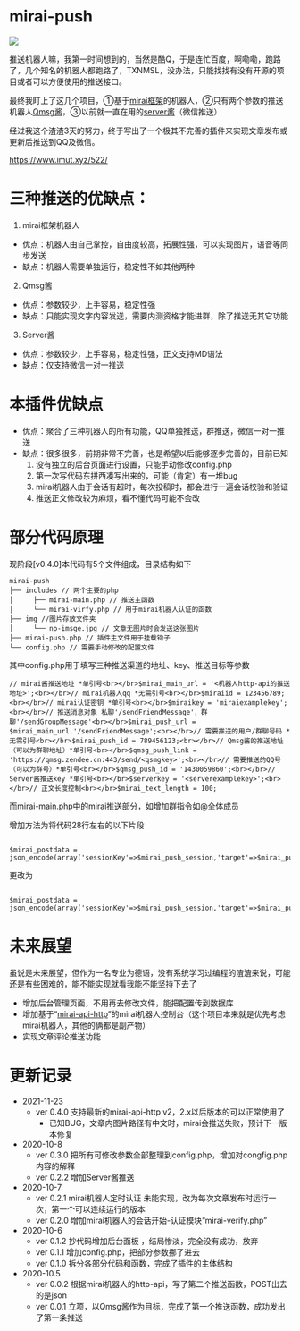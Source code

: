 # mirai-push

![](https://www.imut.xyz/wp-content/uploads/2020/10/mirai-push-1024x597.jpg)

推送机器人嘛，我第一时间想到的，当然是酷Q，于是连忙百度，啊嘞嘞，跑路了，几个知名的机器人都跑路了，TXNMSL，没办法，只能找找有没有开源的项目或者可以方便使用的推送接口。

最终我盯上了这几个项目，①基于[mirai框架](https://github.com/mamoe/mirai)的机器人，②只有两个参数的推送机器人[Qmsg酱](https://qmsg.zendee.cn/)，③以前就一直在用的[server酱](http://sc.ftqq.com/)（微信推送）

经过我这个渣渣3天的努力，终于写出了一个极其不完善的插件来实现文章发布或更新后推送到QQ及微信。

https://www.imut.xyz/522/

# 三种推送的优缺点：

1. mirai框架机器人 
  - 优点：机器人由自己掌控，自由度较高，拓展性强，可以实现图片，语音等同步发送
  - 缺点：机器人需要单独运行，稳定性不如其他两种
2. Qmsg酱 
  - 优点：参数较少，上手容易，稳定性强
  - 缺点：只能实现文字内容发送，需要内测资格才能进群，除了推送无其它功能
3. Server酱
  
  - 优点：参数较少，上手容易，稳定性强，正文支持MD语法
  - 缺点：仅支持微信一对一推送

# 本插件优缺点

- 优点：聚合了三种机器人的所有功能，QQ单独推送，群推送，微信一对一推送
- 缺点：很多很多，前期非常不完善，也是希望以后能够逐步完善的，目前已知 
  1. 没有独立的后台页面进行设置，只能手动修改config.php
  2. 第一次写代码东拼西凑写出来的，可能（肯定）有一堆bug
  3. mirai机器人由于会话有超时，每次投稿时，都会进行一遍会话校验和验证
  4. 推送正文修改较为麻烦，看不懂代码可能不会改

# 部分代码原理

现阶段[v0.4.0]本代码有5个文件组成，目录结构如下

```markup
mirai-push
├── includes // 两个主要的php
│     ├── mirai-main.php // 推送主函数
│     └── mirai-virfy.php // 用于mirai机器人认证的函数
├── img //图片存放文件夹
│     └── no-imsge.jpg // 文章无图片时会发送这张图片
├── mirai-push.php // 插件主文件用于挂载钩子
└── config.php // 需要手动修改的配置文件
```

其中config.php用于填写三种推送渠道的地址、key、推送目标等参数

```markup
// mirai酱推送地址 *单引号<br></br>$mirai_main_url = '<机器人http-api的推送地址>';<br></br>// mirai机器人qq *无需引号<br></br>$miraiid = 123456789;<br></br>// mirai认证密钥 *单引号<br></br>$miraikey = 'miraiexamplekey';<br></br>// 推送消息对象 私聊'/sendFriendMessage'，群聊'/sendGroupMessage'<br></br>$mirai_push_url = $mirai_main_url.'/sendFriendMessage';<br></br>// 需要推送的用户/群聊号码 *无需引号<br></br>$mirai_push_id = 789456123;<br></br>// Qmsg酱的推送地址（可以为群聊地址）*单引号<br></br>$qmsg_push_link = 'https://qmsg.zendee.cn:443/send/<qsmgkey>';<br></br>// 需要推送的QQ号（可以为群号）*单引号<br></br>$qmsg_push_id = '1430059860';<br></br>// Server酱推送key *单引号<br></br>$serverkey = '<serverexamplekey>';<br></br>// 正文长度控制<br></br>$mirai_text_length = 100;
```

而mirai-main.php中的mirai推送部分，如增加群指令如@全体成员

增加方法为将代码28行左右的以下片段

```markup

$mirai_postdata = json_encode(array('sessionKey'=>$mirai_push_session,'target'=>$mirai_push_id,'messageChain'=>array(0=>array('type'=>'Plain','text'=>$text),1=>array('type'=>'Image','url'=>$mirai_push_image))));
```

更改为

```markup

$mirai_postdata = json_encode(array('sessionKey'=>$mirai_push_session,'target'=>$mirai_push_id,'messageChain'=>array(0=>array('type'=>'Plain','text'=>$text),1=>array('type'=>'Image','url'=>$mirai_push_image),2=>array('type'=>'AtAll'))));
```

# 未来展望

虽说是未来展望，但作为一名专业为德语，没有系统学习过编程的渣渣来说，可能还是有些困难的，能不能实现就看我能不能坚持下去了

- 增加后台管理页面，不用再去修改文件，能把配置传到数据库
- 增加基于“[mirai-api-http](https://github.com/project-mirai/mirai-api-http)”的mirai机器人控制台（这个项目本来就是优先考虑mirai机器人，其他的俩都是副产物）
- 实现文章评论推送功能

# 更新记录

- 2021-11-23 
  - ver 0.4.0 支持最新的mirai-api-http v2，2.x以后版本的可以正常使用了
      - 已知BUG，文章内图片路径有中文时，mirai会推送失败，预计下一版本修复
- 2020-10-8 
  - ver 0.3.0 把所有可修改参数全部整理到config.php，增加对congfig.php内容的解释 
  - ver 0.2.2 增加Server酱推送
- 2020-10-7 
  - ver 0.2.1 mirai机器人定时认证 未能实现，改为每次文章发布时运行一次，第一个可以连续运行的版本
  - ver 0.2.0 增加mirai机器人的会话开始-认证模块“mirai-verify.php”
- 2020-10-6 
  - ver 0.1.2 抄代码增加后台面板 ，结局惨淡，完全没有成功，放弃
  - ver 0.1.1 增加config.php，把部分参数挪了进去
  - ver 0.1.0 拆分各部分代码和函数，完成了插件的主体结构
- 2020-10.5 
  - ver 0.0.2 根据mirai机器人的http-api，写了第二个推送函数，POST出去的是json
  - ver 0.0.1 立项，以Qmsg酱作为目标，完成了第一个推送函数，成功发出了第一条推送
